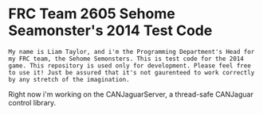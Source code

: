 FRC Team 2605 Sehome Seamonster's 2014 Test Code
================================================
    My name is Liam Taylor, and i'm the Programming Department's Head for my FRC team, the Sehome Semonsters. This is test code for the 2014 game. This repository is used only for development. Please feel free to use it! Just be assured that it's not gaurenteed to work correctly by any stretch of the imagination.

Right now i'm working on the CANJaguarServer, a thread-safe CANJaguar control library.
